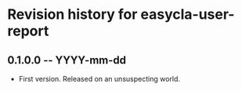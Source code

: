 # Revision history for easycla-user-report

## 0.1.0.0 -- YYYY-mm-dd

* First version. Released on an unsuspecting world.
